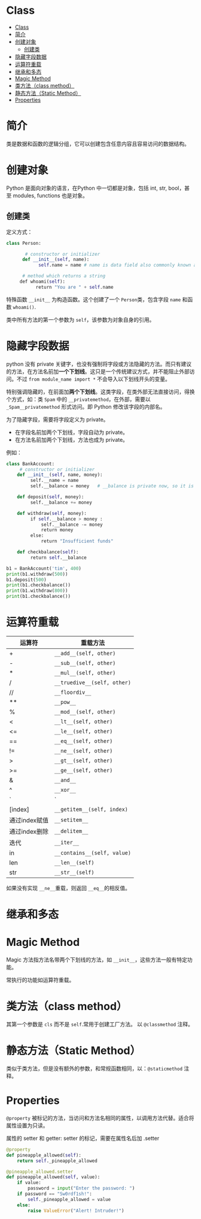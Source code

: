 # Class
- [Class](#class)
- [简介](#%e7%ae%80%e4%bb%8b)
- [创建对象](#%e5%88%9b%e5%bb%ba%e5%af%b9%e8%b1%a1)
  - [创建类](#%e5%88%9b%e5%bb%ba%e7%b1%bb)
- [隐藏字段数据](#%e9%9a%90%e8%97%8f%e5%ad%97%e6%ae%b5%e6%95%b0%e6%8d%ae)
- [运算符重载](#%e8%bf%90%e7%ae%97%e7%ac%a6%e9%87%8d%e8%bd%bd)
- [继承和多态](#%e7%bb%a7%e6%89%bf%e5%92%8c%e5%a4%9a%e6%80%81)
- [Magic Method](#magic-method)
- [类方法（class method）](#%e7%b1%bb%e6%96%b9%e6%b3%95class-method)
- [静态方法（Static Method）](#%e9%9d%99%e6%80%81%e6%96%b9%e6%b3%95static-method)
- [Properties](#properties)

# 简介
类是数据和函数的逻辑分组，它可以创建包含任意内容且容易访问的数据结构。

# 创建对象
Python 是面向对象的语言，在Python 中一切都是对象，包括 int, str, bool，甚至 modules, functions 也是对象。

## 创建类
定义方式：
```py
class Person:

       # constructor or initializer
      def __init__(self, name): 
            self.name = name # name is data field also commonly known as instance variables

      # method which returns a string
     def whoami(self):
           return "You are " + self.name
```

特殊函数 `__init__` 为构造函数。这个创建了一个 `Person`类，包含字段 `name` 和函数 `whoami()`.

类中所有方法的第一个参数为 `self`，该参数为对象自身的引用。

# 隐藏字段数据
python 没有 private 关键字，也没有强制将字段或方法隐藏的方法。而只有建议的方法，在方法名前加**一个下划线**。这只是一个传统建议方式，并不能阻止外部访问。不过 `from module_name import *` 不会导入以下划线开头的变量。

特别强调隐藏的，在前面加**两个下划线**。这类字段，在类外部无法直接访问，得换个方式，如：类 `Spam` 中的 `__privatemethod`，在外部，需要以 `_Spam__privatemethod` 形式访问。即 Python 修改该字段的内部名。

为了隐藏字段，需要将字段定义为 private。
- 在字段名前加两个下划线，字段自动为 private。
- 在方法名前加两个下划线，方法也成为 private。

例如：
```py
class BankAccount:
     # constructor or initializer
    def __init__(self, name, money):
         self.__name = name
         self.__balance = money   # __balance is private now, so it is only accessible inside the class

    def deposit(self, money):
         self.__balance += money

    def withdraw(self, money):
         if self.__balance > money :
             self.__balance -= money
             return money
         else:
             return "Insufficient funds"

    def checkbalance(self):
         return self.__balance

b1 = BankAccount('tim', 400)
print(b1.withdraw(500))
b1.deposit(500)
print(b1.checkbalance())
print(b1.withdraw(800))
print(b1.checkbalance())
```

# 运算符重载

|运算符|重载方法|
|---|---|
|+|`__add__(self, other)`|
|-|`__sub__(self, other)`|
|*|`__mul__(self, other)`|
|/|`__truedive__(self, other)`|
|//|`__floordiv__`|
|**|`__pow__`|
|%|`__mod__(self, other)`|
|<|`__lt__(self, other)`|
|<=|`__le__(self, other)`|
|==|`__eq__(self, other)`|
|!=|`__ne__(self, other)`|
|>|`__gt__(self, other)`|
|>=|`__ge__(self, other)`|
|&|`__and__`|
|^|`__xor__`|
|`|`|`__or__`|
|[index]|`__getitem__(self, index)`|
|通过index赋值|`__setitem__`|
|通过index删除|`__delitem__`|
|迭代|`__iter__`|
|in|`__contains__(self, value)`|
|len|`__len__(self)`|
|str|`__str__(self)`|

如果没有实现 `__ne__`重载，则返回 `__eq__`的相反值。

# 继承和多态

# Magic Method
Magic 方法指方法名带两个下划线的方法，如 `__init__`，这些方法一般有特定功能。

常执行的功能如运算符重载。


# 类方法（class method）
其第一个参数是 `cls` 而不是 `self`.常用于创建工厂方法。
以 `@classmethod` 注释。

# 静态方法（Static Method）
类似于类方法，但是没有额外的参数，和常规函数相同，以：`@staticmethod` 注释。

# Properties
`@property`
被标记的方法，当访问和方法名相同的属性，以调用方法代替。适合将属性设置为只读。

属性的 setter 和 getter:
setter 的标记，需要在属性名后加 .setter
```py
@property
def pineapple_allowed(self):
    return self._pineapple_allowed

@pineapple_allowed.setter
def pineapple_allowed(self, value):
    if value:
        password = input("Enter the password: ")
    if password == "Sw0rdf1sh!":
        self._pineapple_allowed = value
    else:
        raise ValueError("Alert! Intruder!")
```